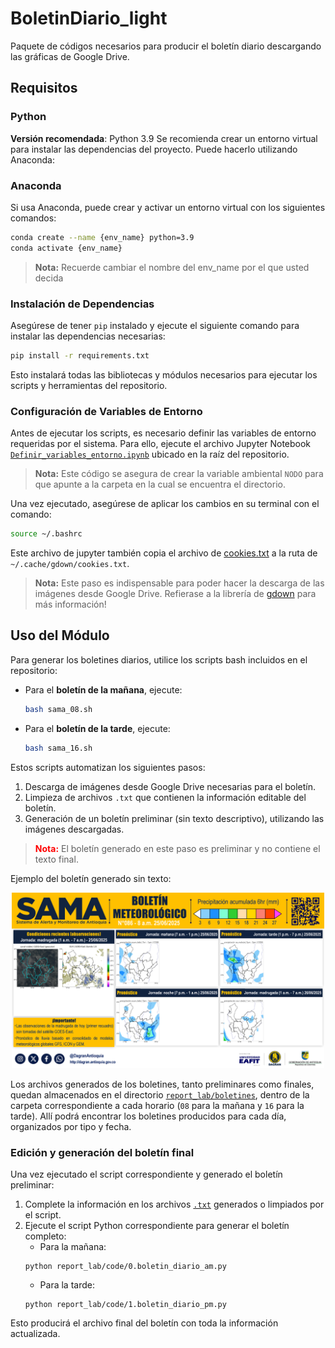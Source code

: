 # BoletinDiario_light
Paquete de códigos necesarios para producir el boletín diario descargando las gráficas de Google Drive.


## Requisitos

### Python

**Versión recomendada**: Python 3.9
Se recomienda crear un entorno virtual para instalar las dependencias del proyecto. Puede hacerlo utilizando Anaconda:

### Anaconda
Si usa Anaconda, puede crear y activar un entorno virtual con los siguientes comandos:

```bash
conda create --name {env_name} python=3.9
conda activate {env_name}
```

> **Nota:** Recuerde cambiar el nombre del env_name por el que usted decida

### Instalación de Dependencias
Asegúrese de tener `pip` instalado y ejecute el siguiente comando para instalar las dependencias necesarias:

```bash
pip install -r requirements.txt
```

Esto instalará todas las bibliotecas y módulos necesarios para ejecutar los scripts y herramientas del repositorio.

### Configuración de Variables de Entorno

Antes de ejecutar los scripts, es necesario definir las variables de entorno requeridas por el sistema. Para ello, ejecute el archivo Jupyter Notebook [`Definir_variables_entorno.ipynb`](Definir_variables_entorno.ipynb) ubicado en la raíz del repositorio.

> **Nota:** Este código se asegura de crear la variable ambiental `NODO` para que apunte a la carpeta en la cual se encuentra el directorio.

Una vez ejecutado, asegúrese de aplicar los cambios en su terminal con el comando:

```bash
source ~/.bashrc
```

Este archivo de jupyter también copia el archivo de [cookies.txt](cookies.txt) a la ruta de `~/.cache/gdown/cookies.txt`.
> **Nota:** Este paso es indispensable para poder hacer la descarga de las imágenes desde Google Drive. Refierase a la librería de [gdown](https://github.com/wkentaro/gdown?tab=readme-ov-file#i-set-the-permission-anyone-with-link-but-i-still-cant-download) para más información!

## Uso del Módulo

Para generar los boletines diarios, utilice los scripts bash incluidos en el repositorio:

- Para el **boletín de la mañana**, ejecute:
  ```bash
  bash sama_08.sh
  ```

- Para el **boletín de la tarde**, ejecute:
  ```bash
  bash sama_16.sh
  ```

Estos scripts automatizan los siguientes pasos:
1. Descarga de imágenes desde Google Drive necesarias para el boletín.
2. Limpieza de archivos `.txt` que contienen la información editable del boletín.
3. Generación de un boletín preliminar (sin texto descriptivo), utilizando las imágenes descargadas.

> <span style="color:red"><strong>Nota:</strong></span> El boletín generado en este paso es preliminar y no contiene el texto final.

Ejemplo del boletín generado sin texto:
<p align="center">
    <img src="report_lab/boletines/08/086_BoletinMeteorologico_20250625_08_Diaria.png" width="500px" alt="Ejemplo de boletín diario">
</p>

Los archivos generados de los boletines, tanto preliminares como finales, quedan almacenados en el directorio [`report_lab/boletines`](report_lab/boletines), dentro de la carpeta correspondiente a cada horario (`08` para la mañana y `16` para la tarde). Allí podrá encontrar los boletines producidos para cada día, organizados por tipo y fecha.

### Edición y generación del boletín final

Una vez ejecutado el script correspondiente y generado el boletín preliminar:

1. Complete la información en los archivos [`.txt`](report_lab/txt_boletin) generados o limpiados por el script.
2. Ejecute el script Python correspondiente para generar el boletín completo:
    * Para la mañana:
    ```python3
    python report_lab/code/0.boletin_diario_am.py
    ```
    * Para la tarde:
    ```python3
    python report_lab/code/1.boletin_diario_pm.py
    ```
Esto producirá el archivo final del boletín con toda la información actualizada.